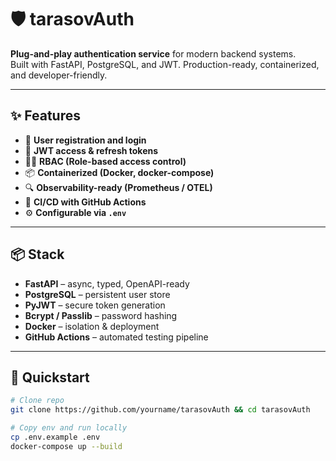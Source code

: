 # 🛡️ tarasovAuth

**Plug-and-play authentication service** for modern backend systems.  
Built with FastAPI, PostgreSQL, and JWT. Production-ready, containerized, and developer-friendly.

---

## ✨ Features

- 🔐 **User registration and login**
- 🔁 **JWT access & refresh tokens**
- 🧑‍💻 **RBAC (Role-based access control)**
- 📦 **Containerized (Docker, docker-compose)**
- 🔍 **Observability-ready (Prometheus / OTEL)**
- 🔄 **CI/CD with GitHub Actions**
- ⚙️ **Configurable via `.env`**

---

## 📦 Stack

- **FastAPI** – async, typed, OpenAPI-ready
- **PostgreSQL** – persistent user store
- **PyJWT** – secure token generation
- **Bcrypt / Passlib** – password hashing
- **Docker** – isolation & deployment
- **GitHub Actions** – automated testing pipeline

---

## 🚀 Quickstart

```bash
# Clone repo
git clone https://github.com/yourname/tarasovAuth && cd tarasovAuth

# Copy env and run locally
cp .env.example .env
docker-compose up --build

